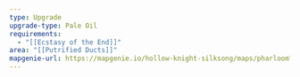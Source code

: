 ```yaml
---
type: Upgrade
upgrade-type: Pale Oil
requirements:
  - "[[Ecstasy of the End]]"
area: "[[Putrified Ducts]]"
mapgenie-url: https://mapgenie.io/hollow-knight-silksong/maps/pharloom?locationIds=479582
---
```

